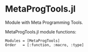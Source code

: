 # MetaProgTools.jl

Module with Meta Programming Tools.

MetaProgTools.jl module functions:

```@autodocs
Modules = [MetaProgTools]
Order   = [:function, :macro, :type]
```